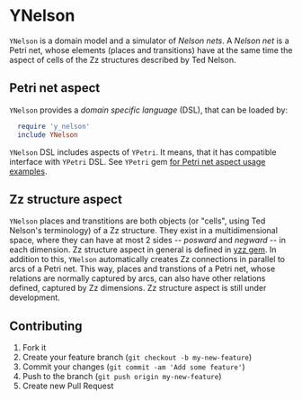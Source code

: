 # YNelson

`YNelson` is a domain model and a simulator of _Nelson_ _nets_. A _Nelson_ _net_
is a Petri net, whose elements (places and transitions) have at the same time
the aspect of cells of the Zz structures described by Ted Nelson.

## Petri net aspect

`YNelson` provides a _domain_ _specific_ _language_ (DSL), that can be loaded by:
```ruby
  require 'y_nelson'
  include YNelson
```
`YNelson` DSL includes aspects of `YPetri`. It means, that it has compatible
interface with `YPetri` DSL. See `YPetri` gem
[for Petri net aspect usage examples](https://github.com/boris-s/y_petri).

## Zz structure aspect

`YNelson` places and transtitions are both objects (or "cells", using Ted
Nelson's terminology) of a Zz structure. They exist in a multidimensional space,
where they can have at most 2 sides -- _posward_ and _negward_ -- in each
dimension. Zz structure aspect in general is defined in
[yzz gem](https://github.com/boris-s/y_petri). In addition to this, `YNelson`
automatically creates Zz connections in parallel to arcs of a Petri net. This
way, places and transtions of a Petri net, whose relations are normally captured
by arcs, can also have other relations defined, captured by Zz dimensions. Zz
structure aspect is still under development.

## Contributing

1. Fork it
2. Create your feature branch (`git checkout -b my-new-feature`)
3. Commit your changes (`git commit -am 'Add some feature'`)
4. Push to the branch (`git push origin my-new-feature`)
5. Create new Pull Request

